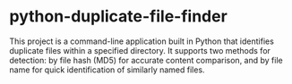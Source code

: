 # python-duplicate-file-finder
This project is a command-line application built in Python that identifies duplicate files within a specified directory. It supports two methods for detection: by file hash (MD5) for accurate content comparison, and by file name for quick identification of similarly named files.
